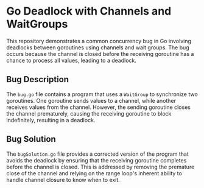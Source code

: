 # Go Deadlock with Channels and WaitGroups

This repository demonstrates a common concurrency bug in Go involving deadlocks between goroutines using channels and wait groups. The bug occurs because the channel is closed before the receiving goroutine has a chance to process all values, leading to a deadlock.

## Bug Description
The `bug.go` file contains a program that uses a `WaitGroup` to synchronize two goroutines. One goroutine sends values to a channel, while another receives values from the channel.  However, the sending goroutine closes the channel prematurely, causing the receiving goroutine to block indefinitely, resulting in a deadlock. 

## Bug Solution
The `bugSolution.go` file provides a corrected version of the program that avoids the deadlock by ensuring that the receiving goroutine completes before the channel is closed. This is addressed by removing the premature close of the channel and relying on the range loop's inherent ability to handle channel closure to know when to exit.